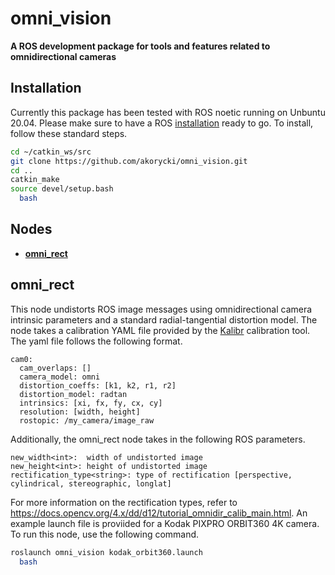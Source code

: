 # omni_vision

**A ROS development package for tools and features related to omnidirectional cameras**

## Installation

Currently this package has been tested with ROS noetic running on Unbuntu 20.04. Please make sure to have a ROS [installation](https://wiki.ros.org/ROS/Installation) ready to go. To install, follow these standard steps.

```bash
cd ~/catkin_ws/src
git clone https://github.com/akorycki/omni_vision.git
cd ..
catkin_make
source devel/setup.bash
  bash
```

## Nodes

  - [**omni_rect**](#omni_rect)

## omni_rect
This node undistorts ROS image messages using omnidirectional camera intrinsic parameters and a standard radial-tangential distortion model. The node takes a calibration YAML file provided by the [Kalibr](https://github.com/ethz-asl/kalibr/wiki/multiple-camera-calibration) calibration tool. The yaml file follows the following format.

```text
cam0:
  cam_overlaps: []
  camera_model: omni
  distortion_coeffs: [k1, k2, r1, r2]
  distortion_model: radtan
  intrinsics: [xi, fx, fy, cx, cy]
  resolution: [width, height]
  rostopic: /my_camera/image_raw
```

Additionally, the omni_rect node takes in the following ROS parameters.

```text
new_width<int>:  width of undistorted image 
new_height<int>: height of undistorted image 
rectification_type<string>: type of rectification [perspective, cylindrical, stereographic, longlat]
```

For more information on the rectification types, refer to https://docs.opencv.org/4.x/dd/d12/tutorial_omnidir_calib_main.html. An example launch file is proviided for a Kodak PIXPRO ORBIT360 4K camera. To run this node, use the following command.

```bash
roslaunch omni_vision kodak_orbit360.launch
  bash
```
